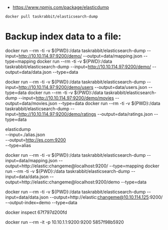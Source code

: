 - https://www.npmjs.com/package/elasticdump


`docker pull taskrabbit/elasticsearch-dump`

# Backup index data to a file: 
docker run --rm -ti -v ${PWD}:/data taskrabbit/elasticsearch-dump --input=http://10.10.114.97:9200/demo/ --output=data/mapping.json --type=mapping
docker run --rm -ti -v ${PWD}:/data taskrabbit/elasticsearch-dump --input=http://10.10.114.97:9200/demo/ --output=data/data.json --type=data

docker run --rm -ti -v ${PWD}:/data taskrabbit/elasticsearch-dump --input=http://10.10.114.97:9200/demo/users --output=data/users.json --type=data
docker run --rm -ti -v ${PWD}:/data taskrabbit/elasticsearch-dump --input=http://10.10.114.97:9200/demo/movies --output=data/movies.json --type=data
docker run --rm -ti -v ${PWD}:/data taskrabbit/elasticsearch-dump --input=http://10.10.114.97:9200/demo/ratings --output=data/ratings.json --type=data


elasticdump \
  --input=./alias.json \
  --output=http://es.com:9200 \
  --type=alias


docker run --rm -ti -v ${PWD}:/data taskrabbit/elasticsearch-dump --input=data/mapping.json --output=http://elastic:changeme@localhost:9200/ --type=mapping
docker run --rm -ti -v ${PWD}:/data taskrabbit/elasticsearch-dump --input=data/data.json --output=http://elastic:changeme@localhost:9200/demo --type=data


docker run --rm -ti -v ${PWD}:/data taskrabbit/elasticsearch-dump --input=data/data.json --output=http://elastic:changeme@10.10.114.125:9200/ --output-index=demo --type=data


docker inspect 67f797d200fd

docker run --rm -it -p 10.10.1.1:9200:9200 5857f98b5920